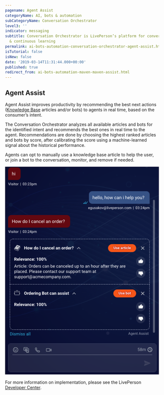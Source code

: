 ```yaml
---
pagename: Agent Assist
categoryName: AI, bots & automation
subCategoryName: Conversation Orchestrator
level3: ''
indicator: messaging
subtitle: Conversation Orchestrator is LivePerson’s platform for conversational orchestration
  & continuous learning
permalink: ai-bots-automation-conversation-orchestrator-agent-assist.html
isTutorial: false
isNew: false
date: '2019-03-14T11:31:44.000+00:00'
published: true
redirect_from: ai-bots-automation-maven-maven-assist.html
---
```


## Agent Assist

Agent Assist improves productivity by recommending the best next actions ([Knowledge Base](https://developers.liveperson.com/conversation-builder-knowledge-base.html) articles and/or bots) to agents in real time, based on the consumer’s intent.

The Conversation Orchestrator analyzes all available articles and bots for the identified intent and recommends the best ones in real time to the agent. Recommendations are done by choosing the highest ranked articles and bots by score, after calibrating the score using a machine-learned signal about the historical performance.

Agents can opt to manually use a knowledge base article to help the user, or join a bot to the conversation, monitor, and remove if needed.

<img class="fancyimage" width="600" src="img/maven-assist-RA.png">

For more information on implementation, please see the LivePerson [Developer Center](https://developers.liveperson.com/maven-maven-assist-overview.html).
